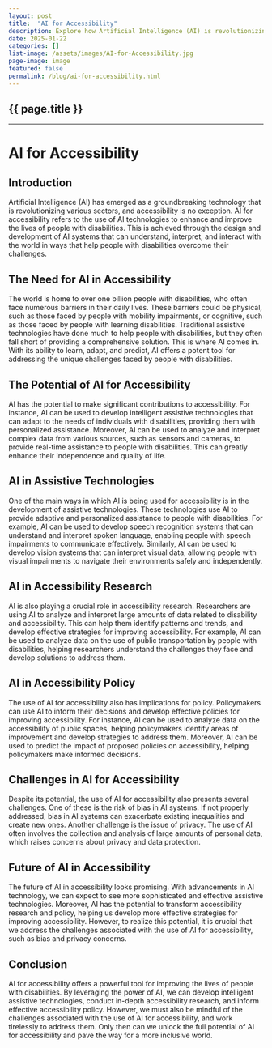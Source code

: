 ```yaml
---
layout: post
title:  "AI for Accessibility"
description: Explore how Artificial Intelligence (AI) is revolutionizing the realm of accessibility. This article delves into groundbreaking AI-driven technologies designed to help people with disabilities, discussing their far-reaching applications, effectiveness, and future potential. Gain insights into how AI is enabling a more inclusive world by redefining the boundaries of accessibility.
date: 2025-01-22
categories: []
list-image: /assets/images/AI-for-Accessibility.jpg
page-image: image
featured: false
permalink: /blog/ai-for-accessibility.html
---
```

## {{ page.title }}
---
# AI for Accessibility 

## Introduction 

Artificial Intelligence (AI) has emerged as a groundbreaking technology that is revolutionizing various sectors, and accessibility is no exception. AI for accessibility refers to the use of AI technologies to enhance and improve the lives of people with disabilities. This is achieved through the design and development of AI systems that can understand, interpret, and interact with the world in ways that help people with disabilities overcome their challenges. 

## The Need for AI in Accessibility 

The world is home to over one billion people with disabilities, who often face numerous barriers in their daily lives. These barriers could be physical, such as those faced by people with mobility impairments, or cognitive, such as those faced by people with learning disabilities. Traditional assistive technologies have done much to help people with disabilities, but they often fall short of providing a comprehensive solution. This is where AI comes in. With its ability to learn, adapt, and predict, AI offers a potent tool for addressing the unique challenges faced by people with disabilities.

## The Potential of AI for Accessibility 

AI has the potential to make significant contributions to accessibility. For instance, AI can be used to develop intelligent assistive technologies that can adapt to the needs of individuals with disabilities, providing them with personalized assistance. Moreover, AI can be used to analyze and interpret complex data from various sources, such as sensors and cameras, to provide real-time assistance to people with disabilities. This can greatly enhance their independence and quality of life. 

## AI in Assistive Technologies 

One of the main ways in which AI is being used for accessibility is in the development of assistive technologies. These technologies use AI to provide adaptive and personalized assistance to people with disabilities. For example, AI can be used to develop speech recognition systems that can understand and interpret spoken language, enabling people with speech impairments to communicate effectively. Similarly, AI can be used to develop vision systems that can interpret visual data, allowing people with visual impairments to navigate their environments safely and independently. 

## AI in Accessibility Research 

AI is also playing a crucial role in accessibility research. Researchers are using AI to analyze and interpret large amounts of data related to disability and accessibility. This can help them identify patterns and trends, and develop effective strategies for improving accessibility. For example, AI can be used to analyze data on the use of public transportation by people with disabilities, helping researchers understand the challenges they face and develop solutions to address them. 

## AI in Accessibility Policy 

The use of AI for accessibility also has implications for policy. Policymakers can use AI to inform their decisions and develop effective policies for improving accessibility. For instance, AI can be used to analyze data on the accessibility of public spaces, helping policymakers identify areas of improvement and develop strategies to address them. Moreover, AI can be used to predict the impact of proposed policies on accessibility, helping policymakers make informed decisions. 

## Challenges in AI for Accessibility 

Despite its potential, the use of AI for accessibility also presents several challenges. One of these is the risk of bias in AI systems. If not properly addressed, bias in AI systems can exacerbate existing inequalities and create new ones. Another challenge is the issue of privacy. The use of AI often involves the collection and analysis of large amounts of personal data, which raises concerns about privacy and data protection. 

## Future of AI in Accessibility 

The future of AI in accessibility looks promising. With advancements in AI technology, we can expect to see more sophisticated and effective assistive technologies. Moreover, AI has the potential to transform accessibility research and policy, helping us develop more effective strategies for improving accessibility. However, to realize this potential, it is crucial that we address the challenges associated with the use of AI for accessibility, such as bias and privacy concerns. 

## Conclusion 

AI for accessibility offers a powerful tool for improving the lives of people with disabilities. By leveraging the power of AI, we can develop intelligent assistive technologies, conduct in-depth accessibility research, and inform effective accessibility policy. However, we must also be mindful of the challenges associated with the use of AI for accessibility, and work tirelessly to address them. Only then can we unlock the full potential of AI for accessibility and pave the way for a more inclusive world. 
